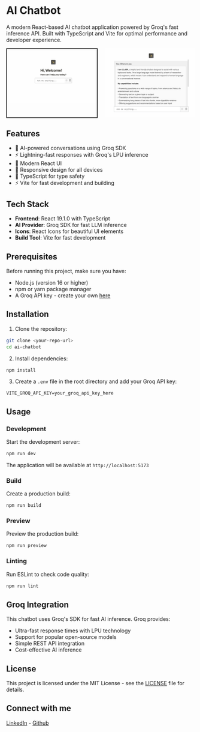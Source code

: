 # AI Chatbot

A modern React-based AI chatbot application powered by Groq's fast inference API. Built with TypeScript and Vite for optimal performance and developer experience.

  <div align="center" style="display: flex; justify-content: center; gap: 20px; flex-wrap: wrap;">
  <div style="flex: 1; max-width: 400px; border:2px solid">
    <img src="./src/assets/homepage.png" alt="Chatbot Homepage" width="400">
  </div>
  <div style="flex: 1; max-width: 400px border:2px solid;">
    <img src="./src/assets/response.png" alt="Chat bot response" width="400">
   
  </div>
</div>

## Features

- 🤖 AI-powered conversations using Groq SDK
- ⚡ Lightning-fast responses with Groq's LPU inference
- 🎨 Modern React UI
- 📱 Responsive design for all devices
- 🔧 TypeScript for type safety
- ⚡ Vite for fast development and building

## Tech Stack

- **Frontend**: React 19.1.0 with TypeScript
- **AI Provider**: Groq SDK for fast LLM inference
- **Icons**: React Icons for beautiful UI elements
- **Build Tool**: Vite for fast development

## Prerequisites

Before running this project, make sure you have:

- Node.js (version 16 or higher)
- npm or yarn package manager
- A Groq API key - create your own [here](https://console.groq.com)

## Installation

1. Clone the repository:

```bash
git clone <your-repo-url>
cd ai-chatbot
```

2. Install dependencies:

```bash
npm install
```

3. Create a `.env` file in the root directory and add your Groq API key:

```env
VITE_GROQ_API_KEY=your_groq_api_key_here
```

## Usage

### Development

Start the development server:

```bash
npm run dev
```

The application will be available at `http://localhost:5173`

### Build

Create a production build:

```bash
npm run build
```

### Preview

Preview the production build:

```bash
npm run preview
```

### Linting

Run ESLint to check code quality:

```bash
npm run lint
```

## Groq Integration

This chatbot uses Groq's SDK for fast AI inference. Groq provides:

- Ultra-fast response times with LPU technology
- Support for popular open-source models
- Simple REST API integration
- Cost-effective AI inference

## License

This project is licensed under the MIT License - see the [LICENSE](LICENSE) file for details.

## Connect with me

[LinkedIn](https://www.linkedin.com/in/deepprajapati) -
[Github](https://github.com/dprajapati4/)
